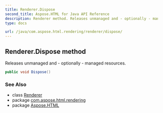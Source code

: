 ```yaml
---
title: Renderer.Dispose
second_title: Aspose.HTML for Java API Reference
description: Renderer method. Releases unmanaged and - optionally - managed resources
type: docs

url: /java/com.aspose.html.rendering/renderer/dispose/
---
```

## Renderer.Dispose method

Releases unmanaged and - optionally - managed resources.

```java
public void Dispose()
```

### See Also

* class [Renderer](../)
* package [com.aspose.html.rendering](../../../com.aspose.html.rendering/)
* package [Aspose.HTML](../../../)

